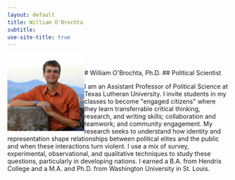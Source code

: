 ```yaml
---
layout: default
title: William O'Brochta
subtitle:
use-site-title: true
---
```


<img style="float: left; margin-right: 10;" src="/img/headshot.jpg" width="175" height="175"/>
<br/><br/>
# William O'Brochta, Ph.D.
## Political Scientist

I am an Assistant Professor of Political Science at Texas Lutheran University. I invite students in my classes to become  "engaged citizens" where they learn transferrable critical thinking, research, and writing skills; collaboration and teamwork; and community engagement. My research seeks to understand how identity and representation shape relationships between political elites and the public and when these interactions turn violent. I use a mix of survey, experimental, observational, and qualitative techniques to study these questions, particularly in developing nations. I earned a B.A. from Hendrix College and a M.A. and Ph.D. from Washington University in St. Louis.
